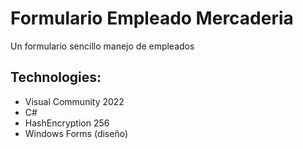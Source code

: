 # Formulario Empleado Mercaderia
Un formulario sencillo manejo de empleados
## Technologies: 
- Visual Community 2022
- C#
- HashEncryption 256
- Windows Forms (diseño)

